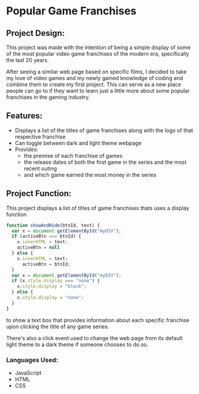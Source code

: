 # Popular Game Franchises

## Project Design:
This project was made with the intention of being a simple display of some of the most popular video game franchises of the modern era, specifically the last 20 years. 

After seeing a similar web page based on specific films, I decided to take my love of video games and my newly gained knowledge of coding and combine them to create my first project. This can serve as a new place people can go to if they want to learn just a little more about some popular franchises in the gaming industry.

## Features:
* Displays a list of the titles of game franchises along with the logo of that respective franchise
* Can toggle between dark and light theme webpage
* Provides:
    * the premise of each franchise of games 
    * the release dates of both the first game in the series and the most recent outing
    * and which game earned the most money in the series

## Project Function:
This project displays a list of titles of game franchises thats uses a display function
```JavaScript 
function showAndHide(btnId, text) {
  var x = document.getElementById("myDIV");
  if (activeBtn === btnId) {
    x.innerHTML = text;
    activeBtn = null
  } else {
    x.innerHTML = text;
      activeBtn = btnId;
  } 
  var x = document.getElementById("myDIV");
  if (x.style.display === "none") {
    x.style.display = "block";
  } else {
    x.style.display = "none";
  }
}
```
 to show a text box that provides information about each specific franchise upon clicking the title of any game series. 
 
 There's also a click event used to change the web page from its default light theme to a dark theme if someone chooses to do so.

### Languages Used:
* JavaScript
* HTML
* CSS